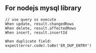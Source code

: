 ## For nodejs mysql library
```
// use query vs execute
When update, result.changedRows
When delete, result.affectedRows
When insert, result.insertId

When duplicate field:
expect(error.code).toBe('ER_DUP_ENTRY')
```
